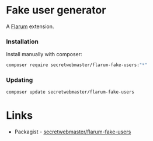 # Fake user generator

A [Flarum](http://flarum.org) extension. 


### Installation

Install manually with composer:

```sh
composer require secretwebmaster/flarum-fake-users:"*"
```

### Updating

```sh
composer update secretwebmaster/flarum-fake-users
```
# Links
- Packagist - [secretwebmaster/flarum-fake-users](https://packagist.org/packages/secretwebmaster/flarum-fake-users)
